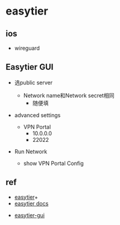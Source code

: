 # easytier

## ios
+ wireguard

## Easytier GUI
+ 选public server
    + Network name和Network secret相同
        + 随便填

+ advanced settings
    + VPN Portal
        + 10.0.0.0
        + 22022
+ Run Network
    + show VPN Portal Config
    
## ref
+ [easytier](https://github.com/EasyTier/EasyTier?tab=readme-ov-file)+
+ [easytier docs](https://easytier.cn/guide/introduction.html)
<!-- download -->
+ [easytier-gui](https://github.com/EasyTier/EasyTier/releases)